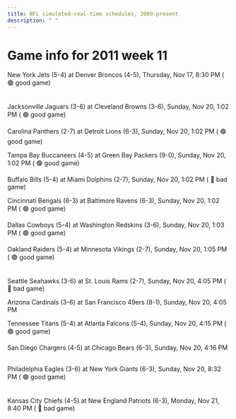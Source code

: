 ```yaml
---
title: NFL simulated-real-time schedules, 2009-present
description: " "
---
```


# Game info for 2011 week 11

New York Jets (5-4) at Denver Broncos (4-5), Thursday, Nov 17, 8:30 PM (	:green_circle: good game)

<br/>Jacksonville Jaguars (3-6) at Cleveland Browns (3-6), Sunday, Nov 20, 1:02 PM (	:green_circle: good game)

Carolina Panthers (2-7) at Detroit Lions (6-3), Sunday, Nov 20, 1:02 PM (	:green_circle: good game)

Tampa Bay Buccaneers (4-5) at Green Bay Packers (9-0), Sunday, Nov 20, 1:02 PM (	:green_circle: good game)

Buffalo Bills (5-4) at Miami Dolphins (2-7), Sunday, Nov 20, 1:02 PM (	:red_circle: bad game)

Cincinnati Bengals (6-3) at Baltimore Ravens (6-3), Sunday, Nov 20, 1:02 PM (	:green_circle: good game)

Dallas Cowboys (5-4) at Washington Redskins (3-6), Sunday, Nov 20, 1:03 PM (	:green_circle: good game)

Oakland Raiders (5-4) at Minnesota Vikings (2-7), Sunday, Nov 20, 1:05 PM (	:green_circle: good game)

<br/>Seattle Seahawks (3-6) at St. Louis Rams (2-7), Sunday, Nov 20, 4:05 PM (	:red_circle: bad game)

Arizona Cardinals (3-6) at San Francisco 49ers (8-1), Sunday, Nov 20, 4:05 PM

Tennessee Titans (5-4) at Atlanta Falcons (5-4), Sunday, Nov 20, 4:15 PM (	:green_circle: good game)

San Diego Chargers (4-5) at Chicago Bears (6-3), Sunday, Nov 20, 4:16 PM

<br/>Philadelphia Eagles (3-6) at New York Giants (6-3), Sunday, Nov 20, 8:32 PM (	:green_circle: good game)

<br/>Kansas City Chiefs (4-5) at New England Patriots (6-3), Monday, Nov 21, 8:40 PM (	:red_circle: bad game)

